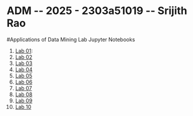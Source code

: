 # ADM -- 2025 - 2303a51019 -- Srijith Rao
#Applications of Data Mining Lab Jupyter Notebooks
1. [Lab 01](https://github.com/2303a51019/ADM/blob/main/DM_LAB01_2303A51019.ipynb):
2. [Lab 02](https://github.com/2303a51019/ADM/blob/main/DM_LAB02_1019.ipynb)
3. [Lab 03](https://github.com/2303a51019/ADM/blob/main/DM_LAB03_1019.ipynb)
4. [Lab 04]()
5. [Lab 05]()
6. [Lab 06]()
7. [Lab 07]()
8. [Lab 08]()
9. [Lab 09]()
10. [Lab 10]()


